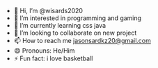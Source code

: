 - 👋 Hi, I’m @wisards2020
- 👀 I’m interested in programming and gaming
- 🌱 I’m currently learning css java
- 💞️ I’m looking to collaborate on new project
- 📫 How to reach me jasonsardkz20@gmail.com  
- 😄 Pronouns: He/Him
- ⚡ Fun fact: i love basketball

<!---
wisards2020/wisards2020 is a ✨ special ✨ repository because its `README.md` (this file) appears on your GitHub profile.
You can click the Preview link to take a look at your changes.
--->
